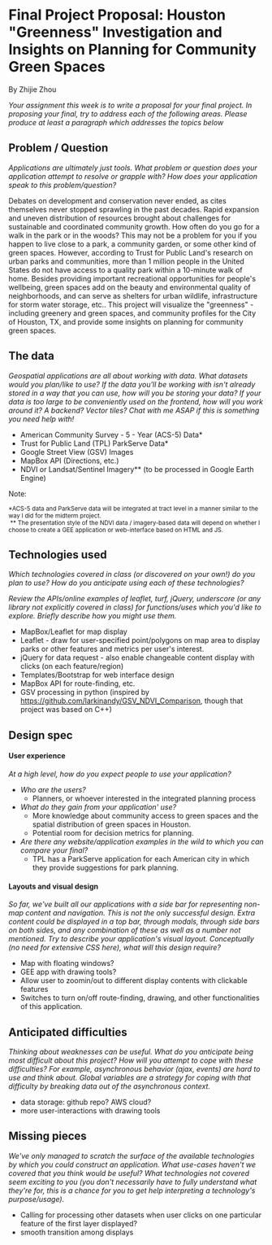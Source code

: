# Final Project Proposal: Houston "Greenness" Investigation and Insights on Planning for Community Green Spaces

By Zhijie Zhou

*Your assignment this week is to write a proposal for your final project.*
*In proposing your final, try to address each of the following areas.*
*Please produce at least a paragraph which addresses the topics below*

## Problem / Question

*Applications are ultimately just tools. What problem or question does*
*your application attempt to resolve or grapple with? How does your*
*application speak to this problem/question?*

Debates on development and conservation never ended, as cites themselves never stopped sprawling in the past decades. Rapid expansion and uneven distribution of resources brought about challenges for sustainable and coordinated community growth. How often do you go for a walk in the park or in the woods? This may not be a problem for you if you happen to live close to a park, a community garden, or some other kind of green spaces. However, according to Trust for Public Land's research on urban parks and communities,  more than 1 million people in the United States do not have access to a quality park within a 10-minute walk of home. Besides providing important recreational opportunities for people's wellbeing, green spaces add on the beauty and environmental quality of neighborhoods, and can serve as shelters for urban wildlife, infrastructure for storm water storage, etc.. This project will visualize the "greenness" - including greenery and green spaces, and community profiles for the City of Houston, TX, and provide some insights on planning for community green spaces.

## The data

*Geospatial applications are all about working with data. What datasets*
*would you plan/like to use? If the data you'll be working with isn't*
*already stored in a way that you can use, how will you be storing your data?*
*If your data is too large to be conveniently used on the frontend, how will*
*you work around it? A backend? Vector tiles? Chat with me ASAP if this is*
*something you need help with!*

- American Community Survey - 5 - Year (ACS-5) Data*
- Trust for Public Land (TPL) ParkServe Data*
- Google Street View (GSV) Images
- MapBox API (Directions, etc.)
- NDVI or Landsat/Sentinel Imagery** (to be processed in Google Earth Engine)

Note: 

<small> *ACS-5 data and ParkServe data will be integrated at tract level in a manner similar to the way I did for the midterm project. <br> ** The presentation style of the NDVI data / imagery-based data will depend on whether I choose to create a GEE application or web-interface based on HTML and JS.</small>

## Technologies used

*Which technologies covered in class (or discovered on your own!) do you*
*plan to use? How do you anticipate using each of these technologies?*

*Review the APIs/online examples of leaflet, turf, jQuery, underscore (or*
*any library not explicitly covered in class) for functions/uses which*
*you'd like to explore. Briefly describe how you might use them.*

- MapBox/Leaflet for map display
- Leaflet - draw for user-specified point/polygons on map area to display parks or other features and metrics per user's interest.
- jQuery for data request - also enable changeable content display with clicks (on each feature/region) 
- Templates/Bootstrap for web interface design
- MapBox API for route-finding, etc.
- GSV processing in python (inspired by https://github.com/larkinandy/GSV_NDVI_Comparison, though that project was based on C++)

## Design spec

#### User experience

*At a high level, how do you expect people to use your application?*
- *Who are the users?*
  - Planners, or whoever interested in the integrated planning process
- *What do they gain from your application' use?*
  - More knowledge about community access to green spaces and the spatial distribution of green spaces in Houston.
  - Potential room for decision metrics for planning.
- *Are there any website/application examples in the wild to which you can compare your final?*
  - TPL has a ParkServe application for each American city in which they provide suggestions for park planning.

#### Layouts and visual design

*So far, we've built all our applications with a side bar for*
*representing non-map content and navigation. This is not the only*
*successful design. Extra content could be displayed in a top bar,*
*through modals, through side bars on both sides, and any combination of*
*these as well as a number not mentioned. Try to describe your*
*application's visual layout. Conceptually (no need for extensive CSS*
*here), what will this design require?*

- Map with floating windows?
- GEE app with drawing tools?
- Allow user to zoomin/out to different display contents with clickable features
- Switches to turn on/off route-finding, drawing, and other functionalities of this application.

## Anticipated difficulties

*Thinking about weaknesses can be useful. What do you anticipate being*
*most difficult about this project? How will you attempt to cope with*
*these difficulties? For example, asynchronous behavior (ajax, events)*
*are hard to use and think about. Global variables are a strategy for*
*coping with that difficulty by breaking data out of the asynchronous*
*context.*

- data storage: github repo? AWS cloud?
- more user-interactions with drawing tools

## Missing pieces

*We've only managed to scratch the surface of the available technologies*
*by which you could construct an application. What use-cases haven't we covered*
*that you think would be useful? What technologies not covered seem exciting to*
*you (you don't necessarily have to fully understand what they're for,*
*this is a chance for you to get help interpreting a technology's*
*purpose/usage).*

- Calling for processing other datasets when user clicks on one particular feature of the first layer displayed?
- smooth transition among displays

